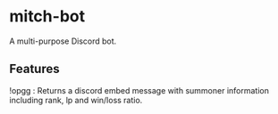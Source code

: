 # mitch-bot
A multi-purpose Discord bot.

## Features
!opgg <summoner name> : Returns a discord embed message with summoner information including rank, lp and win/loss ratio.

